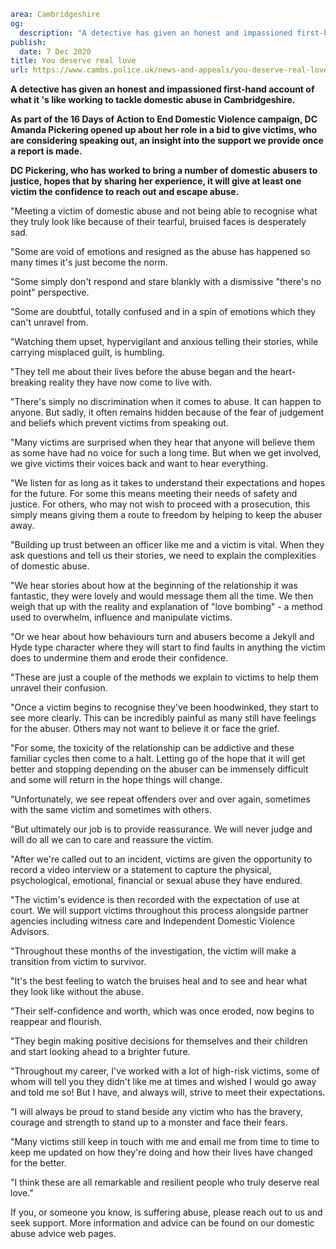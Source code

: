 ```yaml
area: Cambridgeshire
og:
  description: "A detective has given an honest and impassioned first-hand account of what it\u2019s like working to tackle domestic abuse in Cambridgeshire.\nAs part of the 16 Days of Action to End Domestic Violence campaign, DC Amanda Pickering opened up about her role in a bid to give victims, who are considering speaking out, an insight into the support we provide once a report is made.\nDC Pickering, who has worked to bring a number of domestic abusers to justice, hopes that by sharing her experience, it will give at least one victim the confidence to reach out and escape abuse."
publish:
  date: 7 Dec 2020
title: You deserve real love
url: https://www.cambs.police.uk/news-and-appeals/you-deserve-real-love
```

**A detective has given an honest and impassioned first-hand account of what it 's like working to tackle domestic abuse in Cambridgeshire.**

**As part of the 16 Days of Action to End Domestic Violence campaign, DC Amanda Pickering opened up about her role in a bid to give victims, who are considering speaking out, an insight into the support we provide once a report is made.**

**DC Pickering, who has worked to bring a number of domestic abusers to justice, hopes that by sharing her experience, it will give at least one victim the confidence to reach out and escape abuse.**

"Meeting a victim of domestic abuse and not being able to recognise what they truly look like because of their tearful, bruised faces is desperately sad.

"Some are void of emotions and resigned as the abuse has happened so many times it's just become the norm.

"Some simply don't respond and stare blankly with a dismissive "there's no point" perspective.

"Some are doubtful, totally confused and in a spin of emotions which they can't unravel from.

"Watching them upset, hypervigilant and anxious telling their stories, while carrying misplaced guilt, is humbling.

"They tell me about their lives before the abuse began and the heart-breaking reality they have now come to live with.

"There's simply no discrimination when it comes to abuse. It can happen to anyone. But sadly, it often remains hidden because of the fear of judgement and beliefs which prevent victims from speaking out.

"Many victims are surprised when they hear that anyone will believe them as some have had no voice for such a long time. But when we get involved, we give victims their voices back and want to hear everything.

"We listen for as long as it takes to understand their expectations and hopes for the future. For some this means meeting their needs of safety and justice. For others, who may not wish to proceed with a prosecution, this simply means giving them a route to freedom by helping to keep the abuser away.

"Building up trust between an officer like me and a victim is vital. When they ask questions and tell us their stories, we need to explain the complexities of domestic abuse.

"We hear stories about how at the beginning of the relationship it was fantastic, they were lovely and would message them all the time. We then weigh that up with the reality and explanation of "love bombing" - a method used to overwhelm, influence and manipulate victims.

"Or we hear about how behaviours turn and abusers become a Jekyll and Hyde type character where they will start to find faults in anything the victim does to undermine them and erode their confidence.

"These are just a couple of the methods we explain to victims to help them unravel their confusion.

"Once a victim begins to recognise they've been hoodwinked, they start to see more clearly. This can be incredibly painful as many still have feelings for the abuser. Others may not want to believe it or face the grief.

"For some, the toxicity of the relationship can be addictive and these familiar cycles then come to a halt. Letting go of the hope that it will get better and stopping depending on the abuser can be immensely difficult and some will return in the hope things will change.

"Unfortunately, we see repeat offenders over and over again, sometimes with the same victim and sometimes with others.

"But ultimately our job is to provide reassurance. We will never judge and will do all we can to care and reassure the victim.

"After we're called out to an incident, victims are given the opportunity to record a video interview or a statement to capture the physical, psychological, emotional, financial or sexual abuse they have endured.

"The victim's evidence is then recorded with the expectation of use at court. We will support victims throughout this process alongside partner agencies including witness care and Independent Domestic Violence Advisors.

"Throughout these months of the investigation, the victim will make a transition from victim to survivor.

"It's the best feeling to watch the bruises heal and to see and hear what they look like without the abuse.

"Their self-confidence and worth, which was once eroded, now begins to reappear and flourish.

"They begin making positive decisions for themselves and their children and start looking ahead to a brighter future.

"Throughout my career, I've worked with a lot of high-risk victims, some of whom will tell you they didn't like me at times and wished I would go away and told me so! But I have, and always will, strive to meet their expectations.

"I will always be proud to stand beside any victim who has the bravery, courage and strength to stand up to a monster and face their fears.

"Many victims still keep in touch with me and email me from time to time to keep me updated on how they're doing and how their lives have changed for the better.

"I think these are all remarkable and resilient people who truly deserve real love."

If you, or someone you know, is suffering abuse, please reach out to us and seek support. More information and advice can be found on our domestic abuse advice web pages.
